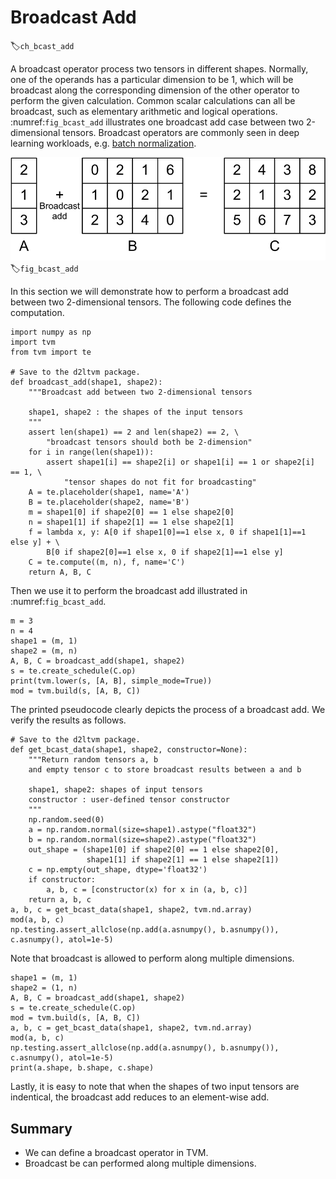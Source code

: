 # Broadcast Add
:label:`ch_bcast_add`

A broadcast operator process two tensors in different shapes. Normally, one of the operands has a particular dimension to be 1, which will be broadcast along the corresponding dimension of the other operator to perform the given calculation. Common scalar calculations can all be broadcast, such as elementary arithmetic and logical operations. :numref:`fig_bcast_add` illustrates one broadcast add case between two 2-dimensional tensors. Broadcast operators are commonly seen in deep learning workloads, e.g. [batch normalization](http://d2l.ai/chapter_convolutional-modern/batch-norm.html).

![One case of broadcast add between two 2-dimensional tensors](../img/bcast_add.svg)
:label:`fig_bcast_add`

In this section we will demonstrate how to perform a broadcast add between two 2-dimensional tensors. The following code defines the computation.

```{.python .input  n=1}
import numpy as np
import tvm
from tvm import te

# Save to the d2ltvm package.
def broadcast_add(shape1, shape2):
    """Broadcast add between two 2-dimensional tensors

    shape1, shape2 : the shapes of the input tensors
    """
    assert len(shape1) == 2 and len(shape2) == 2, \
        "broadcast tensors should both be 2-dimension"
    for i in range(len(shape1)):
        assert shape1[i] == shape2[i] or shape1[i] == 1 or shape2[i] == 1, \
            "tensor shapes do not fit for broadcasting"
    A = te.placeholder(shape1, name='A')
    B = te.placeholder(shape2, name='B')
    m = shape1[0] if shape2[0] == 1 else shape2[0]
    n = shape1[1] if shape2[1] == 1 else shape2[1]
    f = lambda x, y: A[0 if shape1[0]==1 else x, 0 if shape1[1]==1 else y] + \
        B[0 if shape2[0]==1 else x, 0 if shape2[1]==1 else y]
    C = te.compute((m, n), f, name='C')
    return A, B, C
```

Then we use it to perform the broadcast add illustrated in :numref:`fig_bcast_add`.

```{.python .input  n=2}
m = 3
n = 4
shape1 = (m, 1)
shape2 = (m, n)
A, B, C = broadcast_add(shape1, shape2)
s = te.create_schedule(C.op)
print(tvm.lower(s, [A, B], simple_mode=True))
mod = tvm.build(s, [A, B, C])
```

The printed pseudocode clearly depicts the process of a broadcast add. We verify the results as follows.

```{.python .input  n=3}
# Save to the d2ltvm package.
def get_bcast_data(shape1, shape2, constructor=None):
    """Return random tensors a, b 
    and empty tensor c to store broadcast results between a and b

    shape1, shape2: shapes of input tensors
    constructor : user-defined tensor constructor
    """
    np.random.seed(0)
    a = np.random.normal(size=shape1).astype("float32")
    b = np.random.normal(size=shape2).astype("float32")
    out_shape = (shape1[0] if shape2[0] == 1 else shape2[0], 
                 shape1[1] if shape2[1] == 1 else shape2[1])
    c = np.empty(out_shape, dtype='float32')
    if constructor:
        a, b, c = [constructor(x) for x in (a, b, c)]
    return a, b, c
a, b, c = get_bcast_data(shape1, shape2, tvm.nd.array)
mod(a, b, c)
np.testing.assert_allclose(np.add(a.asnumpy(), b.asnumpy()), c.asnumpy(), atol=1e-5)
```

Note that broadcast is allowed to perform along multiple dimensions.

```{.python .input  n=4}
shape1 = (m, 1)
shape2 = (1, n)
A, B, C = broadcast_add(shape1, shape2)
s = te.create_schedule(C.op)
mod = tvm.build(s, [A, B, C])
a, b, c = get_bcast_data(shape1, shape2, tvm.nd.array)
mod(a, b, c)
np.testing.assert_allclose(np.add(a.asnumpy(), b.asnumpy()), c.asnumpy(), atol=1e-5)
print(a.shape, b.shape, c.shape)
```

Lastly, it is easy to note that when the shapes of two input tensors are indentical, the broadcast add reduces to an element-wise add.

## Summary
- We can define a broadcast operator in TVM.
- Broadcast be can performed along multiple dimensions.
